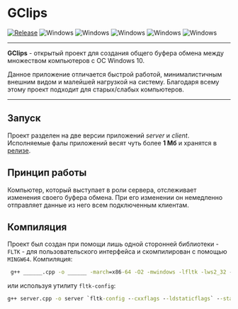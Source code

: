 # GClips
[![Release](https://img.shields.io/github/v/release/Kardfox01/GClips.svg)](https://github.com/Kardfox01/GClips/releases/tag/v1.0.6) ![Windows](https://badgen.net/badge/windows10/builded/green?icon=github) ![Windows](https://badgen.net/badge/windows8.1/builded/green?icon=github) ![Windows](https://badgen.net/badge/windows8/builded/green?icon=github) ![Windows](https://badgen.net/badge/windows7/builded/green?icon=github) ![Windows](https://badgen.net/badge/windowsvista/builded/green?icon=github)
________________
**GClips** - открытый проект для создания общего буфера обмена между множеством компьютеров с ОС Windows 10.

Данное приложение отличается быстрой работой, минималистичным внешним видом и малейшей нагрузкой на систему. Благодаря всему этому проект подходит для старых/слабых компьютеров.
________________
## Запуск
Проект разделен на две версии приложений *server* и *client*. Исполняемые фалы приложений весят чуть более **1 Мб** и хранятся в [релизе](https://github.com/Kardfox01/GClips/releases/).
## Принцип работы
Компьютер, который выступает в роли сервера, отслеживает изменения своего буфера обмена. При его изменении он немедленно отправляет данные из него всем подключенным клиентам.
## Компиляция
Проект был создан при помощи лишь одной сторонней библиотеки - `FLTK` - для пользовательского интерфейса и скомпилирован с помощью `MINGW64`.
Компиляция:
```cmd
 g++ ______.cpp -o ______ -march=x86-64 -O2 -mwindows -lfltk -lws2_32 --static -s
```
или используя утилиту `fltk-config`:
```cmd
g++ server.cpp -o server `fltk-config --cxxflags --ldstaticflags` --static -s
```

